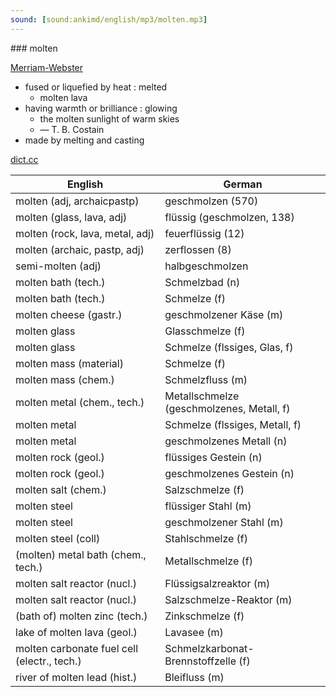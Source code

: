 ```yaml
---
sound: [sound:ankimd/english/mp3/molten.mp3]
---
```


\### molten

[Merriam-Webster](https://www.merriam-webster.com/dictionary/molten)

- fused or liquefied by heat : melted
    - molten lava
- having warmth or brilliance : glowing
    - the molten sunlight of warm skies
    - — T. B. Costain
- made by melting and casting

[dict.cc](https://www.dict.cc/molten)

| English        | German       |
| -------------- | ------------ |
| molten (adj, archaicpastp) | geschmolzen (570) |
| molten (glass, lava, adj) | flüssig (geschmolzen, 138) |
| molten (rock, lava, metal, adj) | feuerflüssig (12) |
| molten (archaic, pastp, adj) | zerflossen (8) |
| semi-molten (adj) | halbgeschmolzen |
| molten bath (tech.) | Schmelzbad (n) |
| molten bath (tech.) | Schmelze (f) |
| molten cheese (gastr.) | geschmolzener Käse (m) |
| molten glass | Glasschmelze (f) |
| molten glass | Schmelze (flssiges, Glas, f) |
| molten mass (material) | Schmelze (f) |
| molten mass (chem.) | Schmelzfluss (m) |
| molten metal (chem., tech.) | Metallschmelze (geschmolzenes, Metall, f) |
| molten metal | Schmelze (flssiges, Metall, f) |
| molten metal | geschmolzenes Metall (n) |
| molten rock (geol.) | flüssiges Gestein (n) |
| molten rock (geol.) | geschmolzenes Gestein (n) |
| molten salt (chem.) | Salzschmelze (f) |
| molten steel | flüssiger Stahl (m) |
| molten steel | geschmolzener Stahl (m) |
| molten steel (coll) | Stahlschmelze (f) |
| (molten) metal bath (chem., tech.) | Metallschmelze (f) |
| molten salt reactor <MSR> (nucl.) | Flüssigsalzreaktor (m) |
| molten salt reactor <MSR> (nucl.) | Salzschmelze-Reaktor (m) |
| (bath of) molten zinc (tech.) | Zinkschmelze (f) |
| lake of molten lava (geol.) | Lavasee (m) |
| molten carbonate fuel cell <MCFC> (electr., tech.) | Schmelzkarbonat-Brennstoffzelle (f) |
| river of molten lead (hist.) | Bleifluss (m) |
